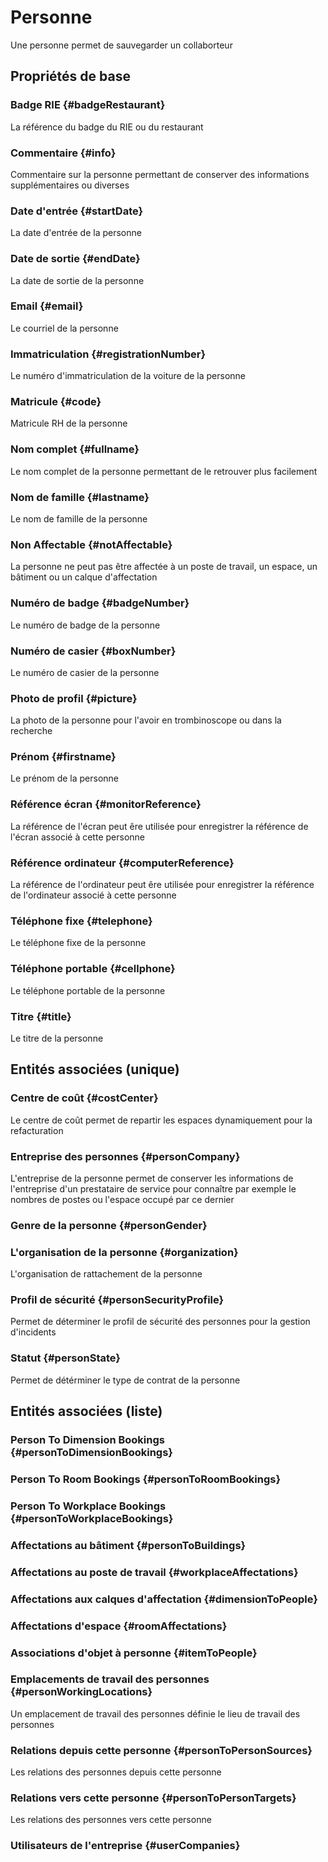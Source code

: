 # Personne
<!--- THIS FILE IS GENERATED PLEASE DO NOT EDIT IT DIRECTLY --->

Une personne permet de sauvegarder un collaborteur

## Propriétés de base

### Badge RIE {#badgeRestaurant}
        
La référence du badge du RIE ou du restaurant
### Commentaire {#info}
        
Commentaire sur la personne permettant de conserver des informations supplémentaires ou diverses
### Date d'entrée {#startDate}
        
La date d'entrée de la personne
### Date de sortie {#endDate}
        
La date de sortie de la personne
### Email {#email}
        
Le courriel de la personne
### Immatriculation {#registrationNumber}
        
Le numéro d'immatriculation de la voiture de la personne
### Matricule {#code}
        
Matricule RH de la personne
### Nom complet {#fullname}
        
Le nom complet de la personne permettant de le retrouver plus facilement
### Nom de famille {#lastname}
        
Le nom de famille de la personne
### Non Affectable {#notAffectable}
        
La personne ne peut pas être affectée à un poste de travail, un espace, un bâtiment ou un calque d'affectation
### Numéro de badge {#badgeNumber}
        
Le numéro de badge de la personne
### Numéro de casier {#boxNumber}
        
Le numéro de casier de la personne
### Photo de profil {#picture}
        
La photo de la personne pour l'avoir en trombinoscope ou dans la recherche
### Prénom {#firstname}
        
Le prénom de la personne
### Référence écran {#monitorReference}
        
La référence de l'écran peut êre utilisée pour enregistrer la référence de l'écran associé à cette personne
### Référence ordinateur {#computerReference}
        
La référence de l'ordinateur peut êre utilisée pour enregistrer la référence de l'ordinateur associé à cette personne
### Téléphone fixe {#telephone}
        
Le téléphone fixe de la personne
### Téléphone portable {#cellphone}
        
Le téléphone portable de la personne
### Titre {#title}
        
Le titre de la personne

## Entités associées (unique)

### Centre de coût {#costCenter}
        
Le centre de coût permet de repartir les espaces dynamiquement pour la refacturation
### Entreprise des personnes {#personCompany}
        
L'entreprise de la personne permet de conserver les informations de l'entreprise d'un prestataire de service pour connaître par exemple le nombres de postes ou l'espace occupé par ce dernier
### Genre de la personne {#personGender}
        

### L'organisation de la personne {#organization}
        
L'organisation de rattachement de la personne
### Profil de sécurité {#personSecurityProfile}
        
Permet de déterminer le profil de sécurité des personnes pour la gestion d'incidents
### Statut {#personState}
        
Permet de détérminer le type de contrat de la personne

## Entités associées (liste)

###  Person To Dimension Bookings {#personToDimensionBookings}
        

###  Person To Room Bookings {#personToRoomBookings}
        

###  Person To Workplace Bookings {#personToWorkplaceBookings}
        

### Affectations au bâtiment {#personToBuildings}
        

### Affectations au poste de travail {#workplaceAffectations}
        

### Affectations aux calques d'affectation {#dimensionToPeople}
        

### Affectations d'espace {#roomAffectations}
        

### Associations d'objet à personne {#itemToPeople}
        

### Emplacements de travail des personnes {#personWorkingLocations}
        
Un emplacement de travail des personnes définie le lieu de travail des personnes
### Relations depuis cette personne {#personToPersonSources}
        
Les relations des personnes depuis cette personne
### Relations vers cette personne {#personToPersonTargets}
        
Les relations des personnes vers cette personne
### Utilisateurs de l'entreprise {#userCompanies}
        




